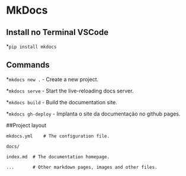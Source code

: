 # MkDocs

## Install no Terminal VSCode

*`pip install mkdocs` 

## Commands 

*`mkdocs new .` - Create a new project.

*`mkdocs serve` - Start the live-reloading docs server.

*`mkdocs build` - Build the documentation site.

*`mkdocs gh-deploy` - Implanta o site da documentação no github pages.

##Project layout

    mkdocs.yml    # The configuration file.

    docs/

    index.md  # The documentation homepage.

    ...       # Other markdown pages, images and other files.
